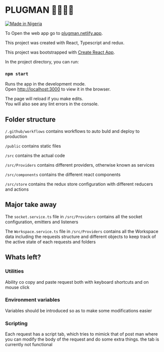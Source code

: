 # PLUGMAN 🚀🚀🚀🚀 





[![Made in Nigeria](https://img.shields.io/badge/made%20in-nigeria-008751.svg?style=flat-square)](https://github.com/acekyd/made-in-nigeria)

To Open the web app go to 
[plugman.netlify.app](https://plugman.netlify.app).

This project was created with React, Typescript and redux.

This project was bootstrapped with [Create React App](https://github.com/facebook/create-react-app).



In the project directory, you can run:

### `npm start`

Runs the app in the development mode.<br />
Open [http://localhost:3000](http://localhost:3000) to view it in the browser.

The page will reload if you make edits.<br />
You will also see any lint errors in the console.

## Folder structure
`/.github/workflows` contains workflows to auto buld and deploy to production

`/public` contains static files

`/src` contains the actual code

`/src/Providers` contains different providers, otherwise known as services

`/src/components` contains the different react components

`/src/store` contains the redux store configuration with different reducers  and actions


## Major take away

The `socket.service.ts` file in `/src/Providers` contains all the socket configuration, emitters and listeners

The `Workspace.service.ts` file in `/src/Providers` contains all the Workspace data including the requests structure and different objects to keep track of the active state of each requests and folders

## Whats left?
### Utilities
Ability co copy and paste request both with keyboard shortcuts and on mouse click

### Environment variables
Variables should be introduced so as to make some modifications easier

### Scripting
Each request has a script tab, which tries to mimick that of post man where you can modify the body of the request and do some extra things. the tab is currently not functional

